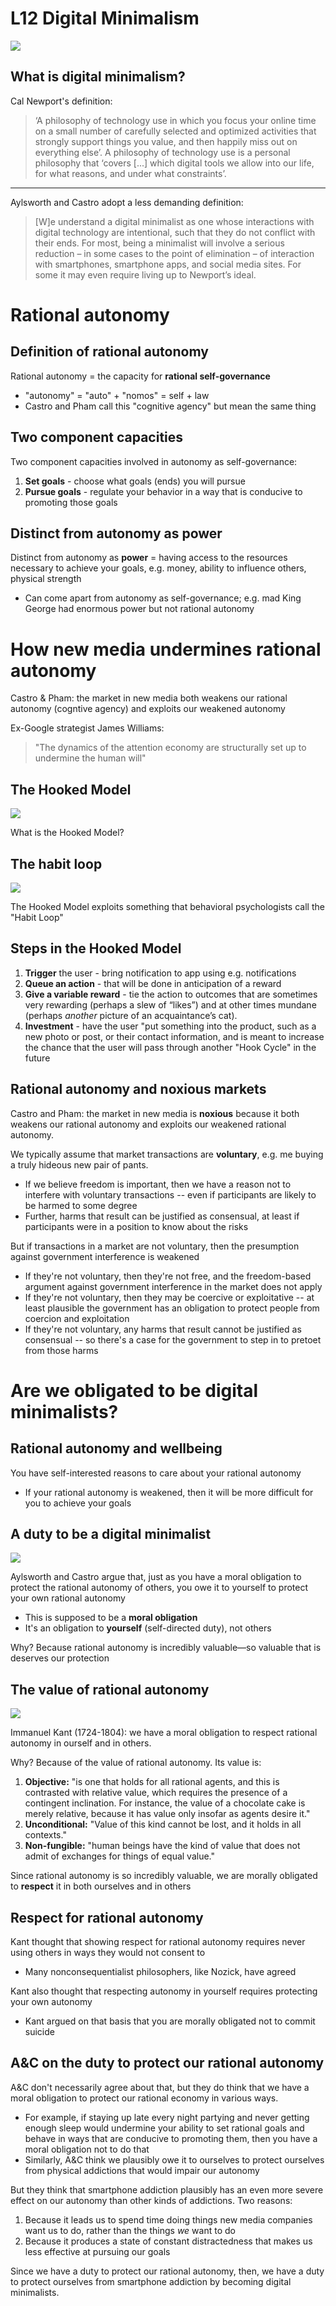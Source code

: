 # **L12** Digital Minimalism

![](81-g2qRUwAL.jpg)

## What is digital minimalism?

Cal Newport's definition:

> ‘A philosophy of technology use in which you focus your online time on a small number of carefully selected and optimized activities that strongly support things you value, and then happily miss out on everything else’. A philosophy of technology use is a personal philosophy that ‘covers [...] which digital tools we allow into our life, for what reasons, and under what constraints’.

---

Aylsworth and Castro adopt a less demanding definition:

> [W]e understand a digital minimalist as one whose interactions with digital technology are intentional, such that they do not conflict with their ends. For most, being a minimalist will involve a serious reduction &ndash; in some cases to the point of elimination &ndash; of interaction with smartphones, smartphone apps, and social media sites. For some it may even require living up to Newport’s ideal.

# Rational autonomy

## Definition of rational autonomy

Rational autonomy = the capacity for **rational self-governance**

- "autonomy" = "auto" + "nomos" = self + law
- Castro and Pham call this "cognitive agency" but mean the same thing

## Two component capacities

Two component capacities involved in autonomy as self-governance:

1. **Set goals** - choose what goals (ends) you will pursue
2. **Pursue goals** - regulate your behavior in a way that is conducive to promoting those goals 

## Distinct from autonomy as power

Distinct from autonomy as **power** = having access to the resources necessary to achieve your goals, e.g. money, ability to influence others, physical strength

- Can come apart from autonomy as self-governance; e.g. mad King George had enormous power but not rational autonomy

# How new media undermines rational autonomy

Castro & Pham: the market in new media both weakens our rational autonomy (cogntive agency) and exploits our weakened autonomy

Ex-Google strategist James Williams:

> "The dynamics of the attention economy are structurally set up to undermine the human will"

## The Hooked Model

![](61flY+vDb9L.jpg)

What is the Hooked Model?

## The habit loop

![](habit-loop.jpg)

The Hooked Model exploits something that behavioral psychologists call the "Habit Loop"

## Steps in the Hooked Model

1. **Trigger** the user - bring notification to app using e.g. notifications
2. **Queue an action** - that will be done in anticipation of a reward
3. **Give a variable reward** - tie the action to outcomes that are sometimes very rewarding (perhaps a slew of “likes”) and at other times mundane (perhaps *another* picture of an acquaintance’s cat).  
4. **Investment** - have the user "put something into the product, such as a new photo or post, or their contact information, and is meant to increase the chance that the user will pass through another "Hook Cycle" in the future

## Rational autonomy and noxious markets

Castro and Pham: the market in new media is **noxious** because it both weakens our rational autonomy and exploits our weakened rational autonomy.

We typically assume that market transactions are **voluntary**, e.g. me buying a truly hideous new pair of pants.

- If we believe freedom is important, then we have a reason not to interfere with voluntary transactions -- even if participants are likely to be harmed to some degree
- Further, harms that result can be justified as consensual, at least if participants were in a position to know about the risks

But if transactions in a market are not voluntary, then the presumption against government interference is weakened

- If they're not voluntary, then they're not free, and the freedom-based argument against government interference in the market does not apply
- If they're not voluntary, then they may be coercive or exploitative -- at least plausible the government has an obligation to protect people from coercion and exploitation
- If they're not voluntary, any harms that result cannot be justified as consensual -- so there's a case for the government to step in to pretoet from those harms

# Are we obligated to be digital minimalists?

## Rational autonomy and wellbeing

You have self-interested reasons to care about your rational autonomy

- If your rational autonomy is weakened, then it will be more difficult for you to achieve your goals

## A duty to be a digital minimalist

![](81-g2qRUwAL.jpg)

Aylsworth and Castro argue that, just as you have a moral obligation to protect the rational autonomy of others, you owe it to yourself to protect your own rational autonomy

- This is supposed to be a **moral obligation**
- It's an obligation to **yourself** (self-directed duty), not others

Why? Because rational autonomy is incredibly valuable&mdash;so valuable that is deserves our protection

## The value of rational autonomy

![](Immanuel_Kant_(painted_portrait).jpg)

Immanuel Kant (1724-1804): we have a moral obligation to respect rational autonomy in ourself and in others.

Why? Because of the value of rational autonomy. Its value is:

1. **Objective:** "is one that holds for all rational agents, and this is contrasted with relative value, which requires the presence of a contingent inclination. For instance, the value of a chocolate cake is merely relative, because it has value only insofar as agents desire it."
2. **Unconditional:** "Value of this kind cannot be lost, and it holds in all contexts."
3. **Non-fungible:** "human beings have the kind of value that does not admit of exchanges for things of equal value."

Since rational autonomy is so incredibly valuable, we are morally obligated to **respect** it in both ourselves and in others

## Respect for rational autonomy

Kant thought that showing respect for rational autonomy requires never using others in ways they would not consent to

- Many nonconsequentialist philosophers, like Nozick, have agreed

Kant also thought that respecting autonomy in yourself requires protecting your own autonomy 

- Kant argued on that basis that you are morally obligated not to commit suicide

## A&C on the duty to protect our rational autonomy

A&C don't necessarily agree about that, but they do think that we have a moral obligation to protect our rational economy in various ways.

- For example, if staying up late every night partying and never getting enough sleep would undermine your ability to set rational goals and behave in ways that are conducive to promoting them, then you have a moral obligation not to do that
- Similarly, A&C think we plausibly owe it to ourselves to protect ourselves from physical addictions that would impair our autonomy

But they think that smartphone addiction plausibly has an even more severe effect on our autonomy than other kinds of addictions. Two reasons:

1. Because it leads us to spend time doing things new media companies want us to do, rather than the things *we* want to do
2. Because it produces a state of constant distractedness that makes us less effective at pursuing our goals

Since we have a duty to protect our rational autonomy, then, we have a duty to protect ourselves from smartphone addiction by becoming digital minimalists.